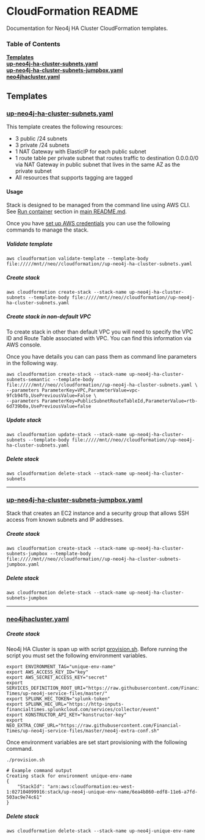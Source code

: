 # CloudFormation README

Documentation for Neo4j HA Cluster CloudFormation templates.

### Table of Contents
**[Templates](#templates)**  
**[up-neo4j-ha-cluster-subnets.yaml](#up-neo4j-ha-cluster-subnetsyaml)**  
**[up-neo4j-ha-cluster-subnets-jumpbox.yaml](#up-neo4j-ha-cluster-subnets-jumpboxyaml)**  
**[neo4jhacluster.yaml](#neo4jhaclusteryaml)**  


## Templates



### [up-neo4j-ha-cluster-subnets.yaml](https://github.com/Financial-Times/up-neo4j-ha-cluster/blob/master/cloudformation/up-neo4j-ha-cluster-subnets.yaml)

This template creates the following resources:

 *  3 public /24 subnets
 *  3 private /24 subnets
 *	1 NAT Gateway with ElasticIP for each public subnet
 *	1 route table per private subnet that routes traffic to destination 0.0.0.0/0 via NAT Gateway in public subnet that lives in the same AZ as the private subnet
 *	All resources that supports tagging are tagged

#### Usage

Stack is designed to be managed from the command line using AWS CLI. See [Run container](https://github.com/Financial-Times/up-neo4j-ha-cluster#run-container) section in [main README.md](https://github.com/Financial-Times/up-neo4j-ha-cluster).

Once you have [set up AWS credentials](http://docs.aws.amazon.com/cli/latest/userguide/cli-chap-getting-started.html) you can use the following commands to manage the stack.

##### Validate template

 `aws cloudformation validate-template --template-body file://///mnt//neo//cloudformation//up-neo4j-ha-cluster-subnets.yaml`

##### Create stack

`aws cloudformation create-stack --stack-name up-neo4j-ha-cluster-subnets --template-body file://///mnt//neo//cloudformation//up-neo4j-ha-cluster-subnets.yaml`

##### Create stack in non-default VPC

To create stack in other than default VPC you will need to specify the VPC ID and Route Table associated with VPC.
You can find this information via AWS console.

Once you have details you can can pass them as command line parameters in the following way.

```
aws cloudformation create-stack --stack-name up-neo4j-ha-cluster-subnets-semantic --template-body file://///mnt//neo//cloudformation//up-neo4j-ha-cluster-subnets.yaml \
--parameters ParameterKey=VPC,ParameterValue=vpc-9fcb94fb,UsePreviousValue=False \
--parameters ParameterKey=PublicSubnetRouteTableId,ParameterValue=rtb-6d739b0a,UsePreviousValue=false
```

##### Update stack

`aws cloudformation update-stack --stack-name up-neo4j-ha-cluster-subnets --template-body file://///mnt//neo//cloudformation//up-neo4j-ha-cluster-subnets.yaml`

##### Delete stack

`aws cloudformation delete-stack --stack-name up-neo4j-ha-cluster-subnets`

---

### [up-neo4j-ha-cluster-subnets-jumpbox.yaml](https://github.com/Financial-Times/up-neo4j-ha-cluster/blob/master/cloudformation/up-neo4j-ha-cluster-subnets-jumpbox.yaml)

Stack that creates an EC2 instance and a security group that allows SSH access from known subnets and IP addresses.

##### Create stack

`aws cloudformation create-stack --stack-name up-neo4j-ha-cluster-subnets-jumpbox --template-body file://///mnt//neo//cloudformation//up-neo4j-ha-cluster-subnets-jumpbox.yaml`

##### Delete stack

`aws cloudformation delete-stack --stack-name up-neo4j-ha-cluster-subnets-jumpbox`

---

### [neo4jhacluster.yaml](https://github.com/Financial-Times/up-neo4j-ha-cluster/blob/master/cloudformation/neo4jhacluster.yaml)

##### Create stack

Neo4j HA Cluster is span up with script [provision.sh](https://github.com/Financial-Times/up-neo4j-ha-cluster/blob/master/provision.sh).
Before running the script you must set the following environment variables.

```
export ENVIRONMENT_TAG="unique-env-name"
export AWS_ACCESS_KEY_ID="key"
export AWS_SECRET_ACCESS_KEY="secret"
export SERVICES_DEFINITION_ROOT_URI="https://raw.githubusercontent.com/Financial-Times/up-neo4j-service-files/master/"
export SPLUNK_HEC_TOKEN="splunk-token"
export SPLUNK_HEC_URL="https://http-inputs-financialtimes.splunkcloud.com/services/collector/event"
export KONSTRUCTOR_API_KEY="konstructor-key"
export NEO_EXTRA_CONF_URL="https://raw.githubusercontent.com/Financial-Times/up-neo4j-service-files/master/neo4j-extra-conf.sh"
```

Once environment variables are set start provisioning with the following command.

```
./provision.sh

# Example command output
Creating stack for environment unique-env-name
{
    "StackId": "arn:aws:cloudformation:eu-west-1:027104099916:stack/up-neo4j-unique-env-name/6ea4b860-edf8-11e6-a7fd-503ac9e74c61"
}
```

##### Delete stack

`aws cloudformation delete-stack --stack-name up-neo4j-unique-env-name`
